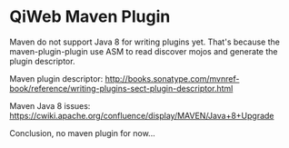 # QiWeb Maven Plugin

Maven do not support Java 8 for writing plugins yet.
That's because the maven-plugin-plugin use ASM to read discover mojos and generate the plugin descriptor.

Maven plugin descriptor:
http://books.sonatype.com/mvnref-book/reference/writing-plugins-sect-plugin-descriptor.html

Maven Java 8 issues:
https://cwiki.apache.org/confluence/display/MAVEN/Java+8+Upgrade

Conclusion, no maven plugin for now...

